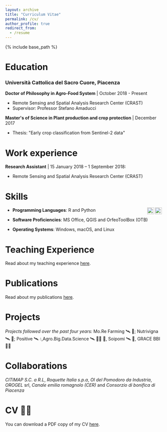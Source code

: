 ```yaml
---
layout: archive
title: "Curriculum Vitae"
permalink: /cv/
author_profile: true
redirect_from:
  - /resume
---
```


{% include base_path %}

Education
======
### Università Cattolica del Sacro Cuore, Piacenza
**Doctor of Philosophy in Agro-Food System** | October 2018 - Present
  * Remote Sensing and Spatial Analysis Research Center (CRAST)
  * Supervisor: Professor Stefano Amaducci

**Master's of Science in Plant production and crop protection** | December 2017
  * Thesis: "Early crop classification from Sentinel-2 data"
 
Work experience
======
**Research Assistant** | 15 January 2018 – 1 September 2018: 
  * Remote Sensing and Spatial Analysis Research Center (CRAST)

Skills
======

* **Programming Languages**: R  and Python <img align="right" alt="Croci93 | Twitter" width="22px" src="https://cdn.jsdelivr.net/npm/simple-icons@v3/icons/rstudio.svg" /> <img align="right" alt="Croci93 | Twitter" width="22px" src="https://cdn.jsdelivr.net/npm/simple-icons@v3/icons/python.svg" />

* **Software Proficiencies**: MS Office, QGIS and OrfeoToolBox (OTB)
* **Operating Systems**: Windows, macOS, and Linux

Teaching Experience
======
Read about my teaching experience [here](/teaching).


Publications 
======
Read about my publications [here](/publications).


[//]: # (<iframe src="/files/CV_MicheleCroci.pdf" width="100%" height="500" frameborder="no" border="0" marginwidth="0" marginheight="0"></iframe>)
 
Projects
======
*Projects followed over the past four years:* Mo.Re Farming 🛰 🚜; Nutrivigna 🛰 🍇; Positive 🛰 💧,Agro.Big.Data.Science 🛰 🥬🍐 🥝, Soipomi 🛰 🍅,  GRACE BBI 🌾🌾
 
 
Collaborations
======
*CITIMAP S.C. a R.L*, *Roquette Italia s.p.a*, *OI del Pomodoro da Industria*, *OROGEL* srl, *Canale emilia romagnolo (CER)* and *Consorzio di bonifica di Piacenza* 
  
  
CV 👨‍💻
======
You can download a PDF copy of my CV [here](/files/CV_MicheleCroci.pdf).
